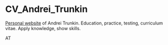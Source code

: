 # CV_Andrei_Trunkin

[Personal website](https://tandrei17.github.io/cv_Andrei_Trunkin/ "To GitHub page") of Andrei Trunkin.
Education, practice, testing, curriculum vitae.
Apply knowledge, show skills.

AT
